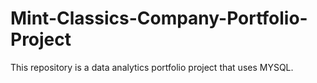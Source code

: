 # Mint-Classics-Company-Portfolio-Project
This repository is a data analytics portfolio project that uses MYSQL.
